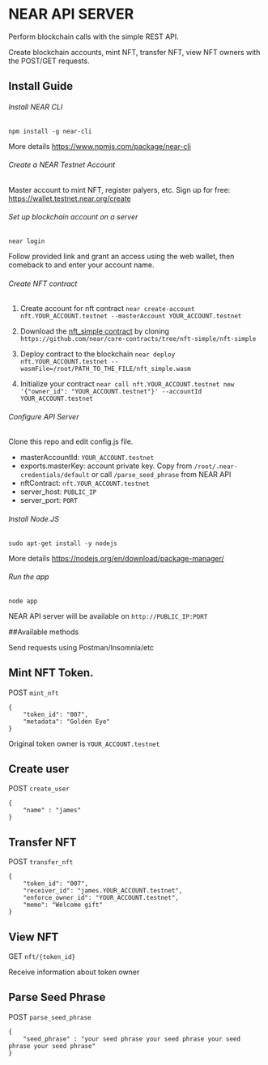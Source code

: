 # NEAR API SERVER

Perform blockchain calls with the simple REST API.

Create blockchain accounts, mint NFT, transfer NFT, view NFT owners with the POST/GET requests.

## Install Guide

###### Install NEAR CLI

`npm install -g near-cli`

More details https://www.npmjs.com/package/near-cli

###### Create a NEAR Testnet Account 

Master account to mint NFT, register palyers, etc. 
Sign up for free: https://wallet.testnet.near.org/create

###### Set up blockchain account on a server

`near login`

Follow provided link and grant an access using the web wallet, then comeback to and enter your account name. 

###### Create NFT contract

1. Create account for nft contract `near create-account nft.YOUR_ACCOUNT.testnet --masterAccount YOUR_ACCOUNT.testnet`

2. Download the [nft_simple contract](https://github.com/near/core-contracts/blob/nft-simple/nft-simple/res/nft_simple.wasm) by cloning `https://github.com/near/core-contracts/tree/nft-simple/nft-simple`

3. Deploy contract to the blockchain `near deploy nft.YOUR_ACCOUNT.testnet --wasmFile=/root/PATH_TO_THE_FILE/nft_simple.wasm`

4. Initialize your contract `near call nft.YOUR_ACCOUNT.testnet new '{"owner_id": "YOUR_ACCOUNT.testnet"}' --accountId YOUR_ACCOUNT.testnet`

###### Configure API Server

Clone this repo and edit config.js file.

* masterAccountId: `YOUR_ACCOUNT.testnet`
* exports.masterKey: account private key. Copy from `/root/.near-credentials/default` or call `/parse_seed_phrase` from NEAR API  
* nftContract: `nft.YOUR_ACCOUNT.testnet`
* server_host: `PUBLIC_IP`
* server_port: `PORT`

###### Install Node.JS

`sudo apt-get install -y nodejs`
 
 More details  https://nodejs.org/en/download/package-manager/
 
###### Run the app

`node app`

NEAR API server will be available on `http://PUBLIC_IP:PORT`

##Available methods

Send requests using Postman/Insomnia/etc

Mint NFT Token. 
---

POST `mint_nft`
```
{
	"token_id": "007",
	"metadata": "Golden Eye"	
}
```
Original token owner is `YOUR_ACCOUNT.testnet`

Create user
---
POST `create_user`

```
{
	"name" : "james"
}
```
Transfer NFT
---

POST `transfer_nft`
```
{
	"token_id": "007",
	"receiver_id": "james.YOUR_ACCOUNT.testnet",
	"enforce_owner_id": "YOUR_ACCOUNT.testnet",
	"memo": "Welcome gift"	
}
```

View NFT
---

GET `nft/{token_id}`

Receive information about token owner

Parse Seed Phrase
---
POST `parse_seed_phrase`
```
{
	"seed_phrase" : "your seed phrase your seed phrase your seed phrase your seed phrase"
}
```
